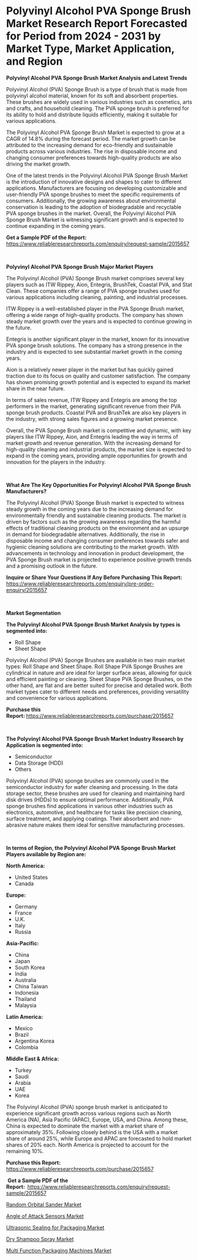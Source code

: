<p><h1>Polyvinyl Alcohol PVA Sponge Brush Market Research Report Forecasted for Period from 2024 -  2031 by Market Type, Market Application, and Region</h1></p><p><strong>Polyvinyl Alcohol PVA Sponge Brush Market Analysis and Latest Trends</strong></p>
<p><p>Polyvinyl Alcohol (PVA) Sponge Brush is a type of brush that is made from polyvinyl alcohol material, known for its soft and absorbent properties. These brushes are widely used in various industries such as cosmetics, arts and crafts, and household cleaning. The PVA sponge brush is preferred for its ability to hold and distribute liquids efficiently, making it suitable for various applications.</p><p>The Polyvinyl Alcohol PVA Sponge Brush Market is expected to grow at a CAGR of 14.8% during the forecast period. The market growth can be attributed to the increasing demand for eco-friendly and sustainable products across various industries. The rise in disposable income and changing consumer preferences towards high-quality products are also driving the market growth.</p><p>One of the latest trends in the Polyvinyl Alcohol PVA Sponge Brush Market is the introduction of innovative designs and shapes to cater to different applications. Manufacturers are focusing on developing customizable and user-friendly PVA sponge brushes to meet the specific requirements of consumers. Additionally, the growing awareness about environmental conservation is leading to the adoption of biodegradable and recyclable PVA sponge brushes in the market. Overall, the Polyvinyl Alcohol PVA Sponge Brush Market is witnessing significant growth and is expected to continue expanding in the coming years.</p></p>
<p><strong>Get a Sample PDF of the Report:&nbsp;</strong> <a href="https://www.reliableresearchreports.com/enquiry/request-sample/2015657">https://www.reliableresearchreports.com/enquiry/request-sample/2015657</a></p>
<p>&nbsp;</p>
<p><strong>Polyvinyl Alcohol PVA Sponge Brush Major Market Players</strong></p>
<p><p>The Polyvinyl Alcohol (PVA) Sponge Brush market comprises several key players such as ITW Rippey, Aion, Entegris, BrushTek, Coastal PVA, and Stat Clean. These companies offer a range of PVA sponge brushes used for various applications including cleaning, painting, and industrial processes.</p><p>ITW Rippey is a well-established player in the PVA Sponge Brush market, offering a wide range of high-quality products. The company has shown steady market growth over the years and is expected to continue growing in the future.</p><p>Entegris is another significant player in the market, known for its innovative PVA sponge brush solutions. The company has a strong presence in the industry and is expected to see substantial market growth in the coming years.</p><p>Aion is a relatively newer player in the market but has quickly gained traction due to its focus on quality and customer satisfaction. The company has shown promising growth potential and is expected to expand its market share in the near future.</p><p>In terms of sales revenue, ITW Rippey and Entegris are among the top performers in the market, generating significant revenue from their PVA sponge brush products. Coastal PVA and BrushTek are also key players in the industry, with strong sales figures and a growing market presence.</p><p>Overall, the PVA Sponge Brush market is competitive and dynamic, with key players like ITW Rippey, Aion, and Entegris leading the way in terms of market growth and revenue generation. With the increasing demand for high-quality cleaning and industrial products, the market size is expected to expand in the coming years, providing ample opportunities for growth and innovation for the players in the industry.</p></p>
<p>&nbsp;</p>
<p><strong>What Are The Key Opportunities For Polyvinyl Alcohol PVA Sponge Brush Manufacturers?</strong></p>
<p><p>The Polyvinyl Alcohol (PVA) Sponge Brush market is expected to witness steady growth in the coming years due to the increasing demand for environmentally friendly and sustainable cleaning products. The market is driven by factors such as the growing awareness regarding the harmful effects of traditional cleaning products on the environment and an upsurge in demand for biodegradable alternatives. Additionally, the rise in disposable income and changing consumer preferences towards safer and hygienic cleaning solutions are contributing to the market growth. With advancements in technology and innovation in product development, the PVA Sponge Brush market is projected to experience positive growth trends and a promising outlook in the future.</p></p>
<p><strong>Inquire or Share Your Questions If Any Before Purchasing This Report:</strong> <a href="https://www.reliableresearchreports.com/enquiry/pre-order-enquiry/2015657">https://www.reliableresearchreports.com/enquiry/pre-order-enquiry/2015657</a></p>
<p>&nbsp;</p>
<p><strong>Market Segmentation</strong></p>
<p><strong>The Polyvinyl Alcohol PVA Sponge Brush Market Analysis by types is segmented into:</strong></p>
<p><ul><li>Roll Shape</li><li>Sheet Shape</li></ul></p>
<p><p>Polyvinyl Alcohol (PVA) Sponge Brushes are available in two main market types: Roll Shape and Sheet Shape. Roll Shape PVA Sponge Brushes are cylindrical in nature and are ideal for larger surface areas, allowing for quick and efficient painting or cleaning. Sheet Shape PVA Sponge Brushes, on the other hand, are flat and are better suited for precise and detailed work. Both market types cater to different needs and preferences, providing versatility and convenience for various applications.</p></p>
<p><strong>Purchase this Report:&nbsp;</strong><a href="https://www.reliableresearchreports.com/purchase/2015657">https://www.reliableresearchreports.com/purchase/2015657</a></p>
<p>&nbsp;</p>
<p><strong>The Polyvinyl Alcohol PVA Sponge Brush Market Industry Research by Application is segmented into:</strong></p>
<p><ul><li>Semiconductor</li><li>Data Storage (HDD)</li><li>Others</li></ul></p>
<p><p>Polyvinyl Alcohol (PVA) sponge brushes are commonly used in the semiconductor industry for wafer cleaning and processing. In the data storage sector, these brushes are used for cleaning and maintaining hard disk drives (HDDs) to ensure optimal performance. Additionally, PVA sponge brushes find applications in various other industries such as electronics, automotive, and healthcare for tasks like precision cleaning, surface treatment, and applying coatings. Their absorbent and non-abrasive nature makes them ideal for sensitive manufacturing processes.</p></p>
<p>&nbsp;</p>
<p><strong>In terms of Region, the Polyvinyl Alcohol PVA Sponge Brush Market Players available by Region are:</strong></p>
<p>
    <p> <strong> North America: </strong>
        <ul>
            <li>United States</li>
            <li>Canada</li>
        </ul>
        </p> 
    <p> <strong> Europe: </strong>
        <ul>
            <li>Germany</li>
            <li>France</li>
            <li>U.K.</li>
            <li>Italy</li>
            <li>Russia</li>
        </ul>
        </p> 
    <p> <strong> Asia-Pacific: </strong>
        <ul>
            <li>China</li>
            <li>Japan</li>
            <li>South Korea</li>
            <li>India</li>
            <li>Australia</li>
            <li>China Taiwan</li>
            <li>Indonesia</li>
            <li>Thailand</li>
            <li>Malaysia</li>
        </ul>
        </p> 
    <p> <strong> Latin America: </strong>
        <ul>
            <li>Mexico</li>
            <li>Brazil</li>
            <li>Argentina Korea</li>
            <li>Colombia</li>
        </ul>
        </p> 
    <p> <strong> Middle East & Africa: </strong>
        <ul>
            <li>Turkey</li>
            <li>Saudi</li>
            <li>Arabia</li>
            <li>UAE</li>
            <li>Korea</li>
        </ul>
    </p>
    </p>
<p><p>The Polyvinyl Alcohol (PVA) sponge brush market is anticipated to experience significant growth across various regions such as North America (NA), Asia Pacific (APAC), Europe, USA, and China. Among these, China is expected to dominate the market with a market share of approximately 35%. Following closely behind is the USA with a market share of around 25%, while Europe and APAC are forecasted to hold market shares of 20% each. North America is projected to account for the remaining 10%.</p></p>
<p><strong>Purchase this Report: </strong><a href="https://www.reliableresearchreports.com/purchase/2015657">https://www.reliableresearchreports.com/purchase/2015657</a></p>
<p>&nbsp;<strong>Get a Sample PDF of the Report:&nbsp;&nbsp;</strong><a href="https://www.reliableresearchreports.com/enquiry/request-sample/2015657">https://www.reliableresearchreports.com/enquiry/request-sample/2015657</a></p>
<p><strong></strong></p>
<p><p><a href="https://picayune-night-cbd.notion.site/Random-Orbital-Sander-Market-Dynamics-2024-2031-Also-about-Its-Market-Trends-Projections-and-Oppo-e4861064d9ea4af9bc3d7ee6b0c4df38">Random Orbital Sander Market</a></p><p><a href="https://view.publitas.com/reportprime-1/global-angle-of-attack-sensors-market-size-and-market-trends-insights-and-projections-from-2024-to-2031/">Angle of Attack Sensors Market</a></p><p><a href="https://artistic-helicopter-ca9.notion.site/Ultrasonic-Sealing-for-Packaging-Market-Size-Focuses-on-Market-Dynamics-In-Depth-Analysis-and-Futur-fde698ee90144423b7ef05d56420cb2a">Ultrasonic Sealing for Packaging Market</a></p><p><a href="https://view.publitas.com/reportprime-1/dry-shampoo-spray-market-share-market-new-trends-analysis-report-by-type-by-application-by-end-use-by-region-and-segment-forecasts-2024-2031/">Dry Shampoo Spray Market</a></p><p><a href="https://valiant-lunge-8fe.notion.site/Multi-Function-Packaging-Machines-Market-Analysis-and-Market-Size-Global-Industry-Overview-Market--e1f1830a1c5b4c3bbf1e0baee3273b93">Multi Function Packaging Machines Market</a></p></p>